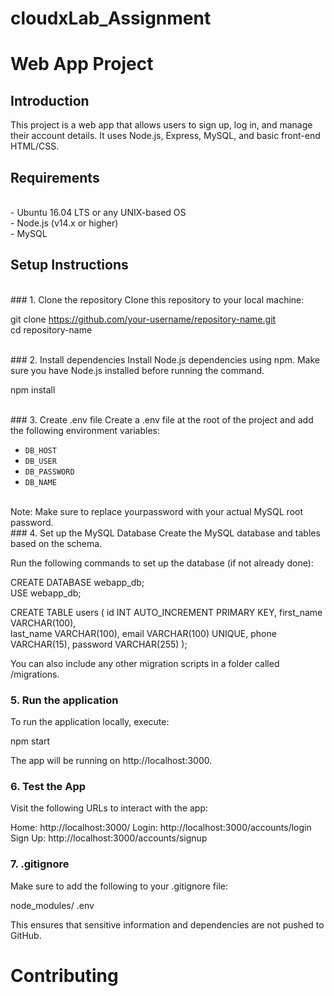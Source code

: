 # cloudxLab_Assignment

# Web App Project

## Introduction
This project is a web app that allows users to sign up, log in, and manage their account details. It uses Node.js, Express, MySQL, and basic front-end HTML/CSS.

## Requirements
<br>
- Ubuntu 16.04 LTS or any UNIX-based OS
<br>
- Node.js (v14.x or higher)
<br>
- MySQL

## Setup Instructions
<br>
### 1. Clone the repository
Clone this repository to your local machine:


git clone https://github.com/your-username/repository-name.git
<br>
cd repository-name

<br>
### 2. Install dependencies
Install Node.js dependencies using npm. Make sure you have Node.js installed before running the command.

npm install

<br>
### 3. Create .env file
Create a .env file at the root of the project and add the following environment variables:

   - `DB_HOST`
   - `DB_USER`
   - `DB_PASSWORD`
   - `DB_NAME`

<br>
Note: Make sure to replace yourpassword with your actual MySQL root password.

<br>
### 4. Set up the MySQL Database
Create the MySQL database and tables based on the schema.

Run the following commands to set up the database (if not already done):

CREATE DATABASE webapp_db;
<br>
USE webapp_db;

CREATE TABLE users (
  id INT AUTO_INCREMENT PRIMARY KEY,
  first_name VARCHAR(100),
  <br>
  last_name VARCHAR(100),
  email VARCHAR(100) UNIQUE,
  phone VARCHAR(15),
  password VARCHAR(255)
);

You can also include any other migration scripts in a folder called /migrations.

### 5. Run the application
To run the application locally, execute:

npm start

The app will be running on http://localhost:3000.

### 6. Test the App
Visit the following URLs to interact with the app:

Home: http://localhost:3000/
Login: http://localhost:3000/accounts/login
Sign Up: http://localhost:3000/accounts/signup

### 7. .gitignore
Make sure to add the following to your .gitignore file:

node_modules/
.env

This ensures that sensitive information and dependencies are not pushed to GitHub.

# Contributing








